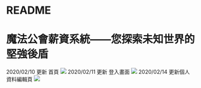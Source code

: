 # README

# 魔法公會薪資系統——您探索未知世界的堅強後盾
2020/02/10 更新 首頁
![](https://i.imgur.com/h2yDft2.png)
2020/02/11 更新 登入畫面
![](https://i.imgur.com/K8AOneb.png)
2020/02/14 更新個人資料編輯頁
![](https://i.imgur.com/n5RTYn3.jpg)
